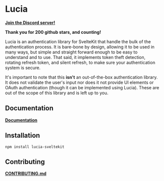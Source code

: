 # Lucia

**[Join the Discord server!](https://discord.gg/PwrK3kpVR3)**

**Thank you for 200 github stars, and counting!**

Lucia is an authentication library for SvelteKit that handle the bulk of the authentication process. It is bare-bone by design, allowing it to be used in many ways, but simple and straight forward enough to be easy to understand and to use. That said, it implements token theft detection, rotating refresh token, and silent refresh, to make sure your authentication system is secure.

It's important to note that this __isn't__ an out-of-the-box authentication library. It does not validate the user's input nor does it not provide UI elements or OAuth authentication (though it can be implemented using Lucia). These are out of the scope of this library and is left up to you. 

## Documentation

**[Documentation](https://lucia-sveltekit.vercel.app)**


## Installation

```
npm install lucia-sveltekit
```

## Contributing

**[CONTRIBUTING.md](https://github.com/pilcrowOnPaper/lucia-sveltekit/blob/main/CONTRIBUTING.md)**
